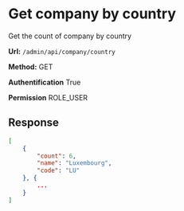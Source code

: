 # Get company by country
Get the count of company by country

**Url:** ```/admin/api/company/country```

**Method:** GET

**Authentification** True

**Permission** ROLE_USER

## Response

```json
[
    {
        "count": 6,
        "name": "Luxembourg",
        "code": "LU"
    }, {
        ...
    }
]
```